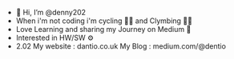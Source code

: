 - 👋 Hi, I’m @denny202
- When i'm not coding i'm cycling 🚴🏽 and Clymbing 🧗🏽
- Love Learning and sharing my Journey on Medium 📖
- Interested in HW/SW ⚙️ 
- 2.02
My website : dantio.co.uk
My Blog : medium.com/@dentio

